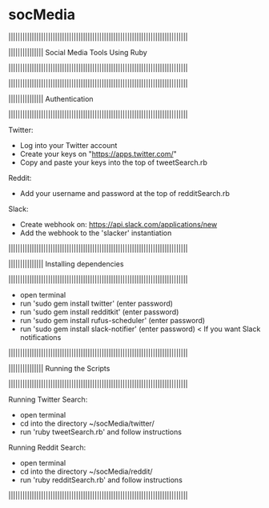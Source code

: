 # socMedia

|||||||||||||||||||||||||||||||||||||||||||||||||||||||||||||||||||||||||||||

||||||||||||||| Social Media Tools Using Ruby

|||||||||||||||||||||||||||||||||||||||||||||||||||||||||||||||||||||||||||||


|||||||||||||||||||||||||||||||||||||||||||||||||||||||||||||||||||||||||||||

||||||||||||||| Authentication

|||||||||||||||||||||||||||||||||||||||||||||||||||||||||||||||||||||||||||||

Twitter:
- Log into your Twitter account
- Create your keys on "https://apps.twitter.com/"
- Copy and paste your keys into the top of tweetSearch.rb
 
Reddit:
- Add your username and password at the top of redditSearch.rb

Slack:
- Create webhook on: https://api.slack.com/applications/new
- Add the webhook to the 'slacker' instantiation

|||||||||||||||||||||||||||||||||||||||||||||||||||||||||||||||||||||||||||||

||||||||||||||| Installing dependencies

|||||||||||||||||||||||||||||||||||||||||||||||||||||||||||||||||||||||||||||

- open terminal
- run 'sudo gem install twitter' (enter password)
- run 'sudo gem install redditkit' (enter password)
- run 'sudo gem install rufus-scheduler' (enter password)
- run 'sudo gem install slack-notifier' (enter password) < If you want Slack notifications


|||||||||||||||||||||||||||||||||||||||||||||||||||||||||||||||||||||||||||||

||||||||||||||| Running the Scripts

|||||||||||||||||||||||||||||||||||||||||||||||||||||||||||||||||||||||||||||

Running Twitter Search:
- open terminal
- cd into the directory ~/socMedia/twitter/
- run 'ruby tweetSearch.rb' and follow instructions

Running Reddit Search:
- open terminal
- cd into the directory ~/socMedia/reddit/
- run 'ruby redditSearch.rb' and follow instructions

|||||||||||||||||||||||||||||||||||||||||||||||||||||||||||||||||||||||||||||
